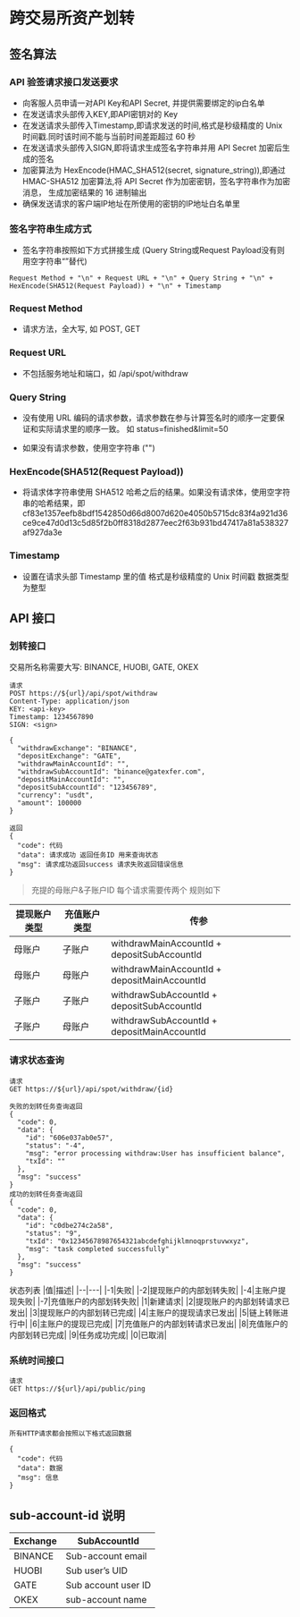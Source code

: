 # 跨交易所资产划转

## 签名算法

### API 验签请求接口发送要求

+ 向客服人员申请一对API Key和API Secret, 并提供需要绑定的ip白名单
+ 在发送请求头部传入KEY,即API密钥对的 Key
+ 在发送请求头部传入Timestamp,即请求发送的时间,格式是秒级精度的 Unix 时间戳.同时该时间不能与当前时间差距超过 60 秒
+ 在发送请求头部传入SIGN,即将请求生成签名字符串并用 API Secret 加密后生成的签名
+ 加密算法为 HexEncode(HMAC_SHA512(secret, signature_string)),即通过 HMAC-SHA512 加密算法,将 API Secret 作为加密密钥，签名字符串作为加密消息， 生成加密结果的
  16 进制输出
+ 确保发送请求的客户端IP地址在所使用的密钥的IP地址白名单里

### 签名字符串生成方式

+ 签名字符串按照如下方式拼接生成 (Query String或Request Payload没有则用空字符串“”替代)

```
Request Method + "\n" + Request URL + "\n" + Query String + "\n" + HexEncode(SHA512(Request Payload)) + "\n" + Timestamp
```

### Request Method

+ 请求方法，全大写, 如 POST, GET

### Request URL

+ 不包括服务地址和端口，如 /api/spot/withdraw

### Query String

+ 没有使用 URL 编码的请求参数，请求参数在参与计算签名时的顺序一定要保证和实际请求里的顺序一致。 如 status=finished&limit=50

+ 如果没有请求参数，使用空字符串 ("")

### HexEncode(SHA512(Request Payload))

+ 将请求体字符串使用 SHA512 哈希之后的结果。如果没有请求体，使用空字符串的哈希结果，即
  cf83e1357eefb8bdf1542850d66d8007d620e4050b5715dc83f4a921d36ce9ce47d0d13c5d85f2b0ff8318d2877eec2f63b931bd47417a81a538327af927da3e

### Timestamp

+ 设置在请求头部 Timestamp 里的值 格式是秒级精度的 Unix 时间戳 数据类型为整型

## API 接口

### 划转接口

交易所名称需要大写: BINANCE, HUOBI, GATE, OKEX

```
请求
POST https://${url}/api/spot/withdraw
Content-Type: application/json
KEY: <api-key>
Timestamp: 1234567890
SIGN: <sign>

{
  "withdrawExchange": "BINANCE",
  "depositExchange": "GATE",
  "withdrawMainAccountId": "",
  "withdrawSubAccountId": "binance@gatexfer.com",
  "depositMainAccountId": "",
  "depositSubAccountId": "123456789",
  "currency": "usdt",
  "amount": 100000
}

返回
{  
  "code": 代码
  "data": 请求成功 返回任务ID 用来查询状态
  "msg": 请求成功返回success 请求失败返回错误信息
}
```
>充提的母账户&子账户ID 每个请求需要传两个 规则如下

| 提现账户类型 | 充值账户类型 | 传参                                            |
|--------|--------|-----------------------------------------------|
| 母账户    | 子账户    | withdrawMainAccountId + depositSubAccountId   |
| 母账户    | 母账户    | withdrawMainAccountId + depositMainAccountId  |
| 子账户    | 子账户    | withdrawSubAccountId +  depositSubAccountId   |
| 子账户    | 母账户    | withdrawSubAccountId +   depositMainAccountId |


### 请求状态查询

```
请求
GET https://${url}/api/spot/withdraw/{id}

失败的划转任务查询返回 
{
  "code": 0,
  "data": {
    "id": "606e037ab0e57",
    "status": "-4",
    "msg": "error processing withdraw:User has insufficient balance",
    "txId": ""
  },
  "msg": "success"
}
成功的划转任务查询返回
{
  "code": 0,
  "data": {
    "id": "c0dbe274c2a58",
    "status": "9",
    "txId": "0x12345678987654321abcdefghijklmnoqprstuvwxyz",
    "msg": "task completed successfully"
  },
  "msg": "success"
}
```
状态列表
|值|描述|
|--|---|
|-1|失败|
|-2|提现账户的内部划转失败|
|-4|主账户提现失败|
|-7|充值账户的内部划转失败|
|1|新建请求|
|2|提现账户的内部划转请求已发出|
|3|提现账户的内部划转已完成|
|4|主账户的提现请求已发出|
|5|链上转账进行中|
|6|主账户的提现已完成|
|7|充值账户的内部划转请求已发出|
|8|充值账户的内部划转已完成|
|9|任务成功完成|
|0|已取消|

### 系统时间接口

```
请求
GET https://${url}/api/public/ping
```

### 返回格式

```
所有HTTP请求都会按照以下格式返回数据

{  
  "code": 代码
  "data": 数据
  "msg": 信息
}
```

## sub-account-id 说明

| Exchange | SubAccountId        |
|----------|---------------------|
| BINANCE  | Sub-account email   |
| HUOBI    | Sub user’s UID      |
| GATE     | Sub account user ID |
| OKEX     | sub-account name    |
